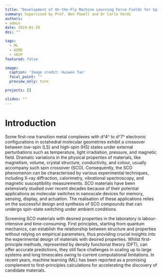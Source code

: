 ```yaml
---
title: "Development of On-the-Fly Machine Learning Force Fields for Spin Crossover Materials (In Progress)"
summary: Supervised by Prof. Ben Powell and Dr Carla Verdi
authors:
- admin
date: 2024-01-29
doi: ""

tags:
  - ML
  - AIMD
  - VASP
featured: false

image:
  caption: 'Image credit: Huiwen Tan'
  focal_point: ""
  preview_only: ture

projects: []

slides: ""
---
```

# Introduction

Some first-row transition metal complexes with d^4^ to d^7^ electronic configurations in octahedral molecular geometries exhibit a crossover between low-spin (LS) and high-spin (HS) states under external perturbations such as temperature, light irradiation, pressure, and magnetic field. Dramatic variations in the physical properties of materials, like magnetism, volume, crystal structure, conductivity, and colour, usually accompany such spin crossover (SCO). Consequently, the SCO phenomenon can be characterised by various experimental techniques, including X-ray diffraction, calorimetry, vibrational spectroscopy, and magnetic susceptibility measurements. SCO materials have been extensively studied over recent decades because of their potential applications as molecular switches in nanoscale devices for memory, sensing, display, and actuation. The realisation of these applications relies on the successful design and synthesis of SCO compounds that can undergo spin-state switching under ambient conditions.

Screening SCO materials with desired properties in the laboratory is labour-intensive and time-consuming. First principles, starting from quantum mechanics, can establish the relationship between structure and properties without relying on empirical parameters, thus providing crucial insights into the experimental design of materials with desired properties. Whilst first-principle methods, represented by density functional theory (DFT), can offer accurate predictions, they still face challenges in scaling up to large systems and long timescales owing to current computational limitations. In recent years, machine learning (ML) has been reported as a promising complement to first-principles calculations for accelerating the discovery of candidate materials.